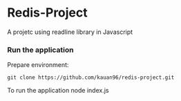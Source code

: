 # Redis-Project

A projetc using readline library in Javascript

### Run the application

Prepare environment:

```
git clone https://github.com/kauan96/redis-project.git
```

To run the application
node index.js
